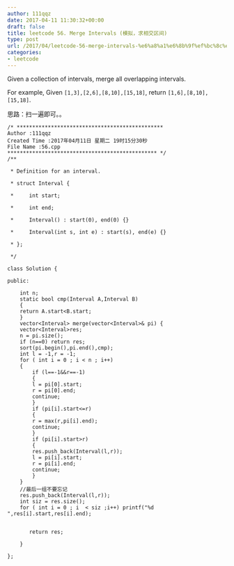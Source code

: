 ```yaml
---
author: 111qqz
date: 2017-04-11 11:30:32+00:00
draft: false
title: leetcode 56. Merge Intervals (模拟，求相交区间)
type: post
url: /2017/04/leetcode-56-merge-intervals-%e6%a8%a1%e6%8b%9f%ef%bc%8c%e6%b1%82%e7%9b%b8%e4%ba%a4%e5%8c%ba%e9%97%b4/
categories:
- leetcode
---
```


Given a collection of intervals, merge all overlapping intervals.

For example,
Given `[1,3],[2,6],[8,10],[15,18]`,
return `[1,6],[8,10],[15,18]`.

思路：扫一遍即可。。

    
    /* ***********************************************
    Author :111qqz
    Created Time :2017年04月11日 星期二 19时15分30秒
    File Name :56.cpp
    ************************************************ */
    /**
    
     * Definition for an interval.
    
     * struct Interval {
    
     *     int start;
    
     *     int end;
    
     *     Interval() : start(0), end(0) {}
    
     *     Interval(int s, int e) : start(s), end(e) {}
    
     * };
    
     */
    
    class Solution {
    
    public:
        
        int n;
        static bool cmp(Interval A,Interval B)
        {
    	return A.start<B.start;
        }
        vector<Interval> merge(vector<Interval>& pi) {
    	vector<Interval>res;
    	n = pi.size();
    	if (n==0) return res;
    	sort(pi.begin(),pi.end(),cmp);
    	int l = -1,r = -1;
    	for ( int i = 0 ; i < n ; i++)
    	{
    	    if (l==-1&&r==-1)
    	    {
    		l = pi[0].start;
    		r = pi[0].end;
    		continue;
    	    }
    	    if (pi[i].start<=r)
    	    {
    		r = max(r,pi[i].end);
    		continue;
    	    }
    	    if (pi[i].start>r)
    	    {
    		res.push_back(Interval(l,r));
    		l = pi[i].start;
    		r = pi[i].end;
    		continue;
    	    }
    	}
    	//最后一组不要忘记
    	res.push_back(Interval(l,r));
    	int siz = res.size();
    	for ( int i = 0 ; i  < siz ;i++) printf("%d ",res[i].start,res[i].end);
    
    
           return res;
    
        }
    
    };
    



